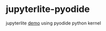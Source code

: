 # jupyterlite-pyodide
jupyterlite [demo](https://jupyter-ed.github.io/jupyterlite-pyodide/lab/index.html) using pyodide python kernel

